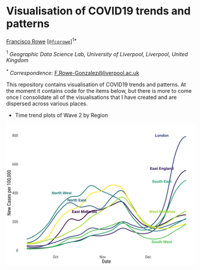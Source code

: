 # Visualisation of COVID19 trends and patterns

[Francisco Rowe](http://www.franciscorowe.com) [[`@fcorowe`](http://twitter.com/fcorowe)]<sup>1*</sup>

<sup>1</sup> *Geographic Data Science Lab, University of Liverpool, Liverpool, United Kingdom*

<sup>*</sup> *Correspondence*:
F.Rowe-Gonzalez@liverpool.ac.uk

This repository contains visualisation of COVID19 trends and patterns. At the moment it contains code for the items below, but there is more to come once I consolidate all of the visualisations that I have created and are dispersed across various places.

* Time trend plots of Wave 2 by Region

![Time trend plots of Wave 2 by Region](plots/output/covid_reg2.png)
